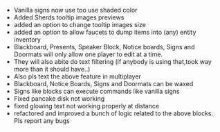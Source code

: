 - Vanilla signs now use too use shaded color
- Added Sherds tooltip images previews
- added an option to change tooltip images size
- added an option to allow faucets to dump items into (any) entity inventory
- Blackboard, Presents, Speaker Block, Notice boards, Signs and Doormats will only allow one player to edit at a time. 
- They will also abite do text filtering (if anybody is using that,took way more than it should have..)
- Also pls text the above feature in multiplayer
- Blackboard, Notice Boards, Signs and Doormats can be waxed
- Signs like blocks can execute commands like vanilla signs
- Fixed pancake disk not working
- fixed glowing text not working properly at distance
- refactored and improved a bunch of logic related to the above blocks. Pls report any bugs